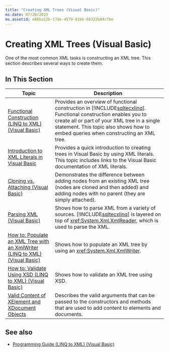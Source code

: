```yaml
---
title: "Creating XML Trees (Visual Basic)"
ms.date: 07/20/2015
ms.assetid: e86ba12b-17de-4579-81bb-66322b84cfbe
---
```

# Creating XML Trees (Visual Basic)
One of the most common XML tasks is constructing an XML tree. This section describes several ways to create them.  
  
## In This Section  
  
|Topic|Description|  
|-----------|-----------------|  
|[Functional Construction (LINQ to XML) (Visual Basic)](../../../../visual-basic/programming-guide/concepts/linq/functional-construction-linq-to-xml.md)|Provides an overview of functional construction in [!INCLUDE[sqltecxlinq](~/includes/sqltecxlinq-md.md)]. Functional construction enables you to create all or part of your XML tree in a single statement. This topic also shows how to embed queries when constructing an XML tree.|  
|[Introduction to XML Literals in Visual Basic](../../../../visual-basic/programming-guide/concepts/linq/introduction-to-xml-literals.md)|Provides a quick introduction to creating trees in Visual Basic by using XML literals. This topic includes links to the Visual Basic documentation of XML literals.|  
|[Cloning vs. Attaching (Visual Basic)](../../../../visual-basic/programming-guide/concepts/linq/cloning-vs-attaching.md)|Demonstrates the difference between adding nodes from an existing XML tree (nodes are cloned and then added) and adding nodes with no parent (they are simply attached).|  
|[Parsing XML (Visual Basic)](../../../../visual-basic/programming-guide/concepts/linq/parsing-xml.md)|Shows how to parse XML from a variety of sources. [!INCLUDE[sqltecxlinq](~/includes/sqltecxlinq-md.md)] is layered on top of <xref:System.Xml.XmlReader>, which is used to parse the XML.|  
|[How to: Populate an XML Tree with an XmlWriter (LINQ to XML) (Visual Basic)](../../../../visual-basic/programming-guide/concepts/linq/how-to-populate-an-xml-tree-with-an-xmlwriter-linq-to-xml.md)|Shows how to populate an XML tree by using an <xref:System.Xml.XmlWriter>.|  
|[How to: Validate Using XSD (LINQ to XML) (Visual Basic)](../../../../visual-basic/programming-guide/concepts/linq/how-to-validate-using-xsd-linq-to-xml.md)|Shows how to validate an XML tree using XSD.|  
|[Valid Content of XElement and XDocument Objects](../../../../visual-basic/programming-guide/concepts/linq/valid-content-of-xelement-and-xdocument-objects.md)|Describes the valid arguments that can be passed to the constructors and methods that are used to add content to elements and documents.|  
  
## See also
- [Programming Guide (LINQ to XML) (Visual Basic)](../../../../visual-basic/programming-guide/concepts/linq/programming-guide-linq-to-xml.md)
